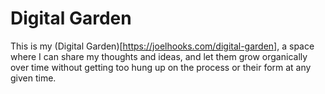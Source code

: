 # Digital Garden
This is my (Digital Garden)[https://joelhooks.com/digital-garden], a space where I can 
share my thoughts and ideas, and let them grow organically over time without getting too hung up on the process or their form at any given time.
